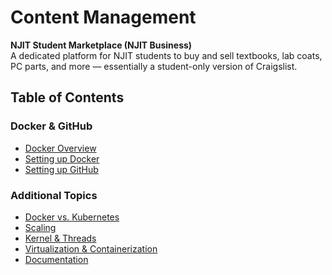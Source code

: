 # Content Management

**NJIT Student Marketplace (NJIT Business)**  
A dedicated platform for NJIT students to buy and sell textbooks, lab coats, PC parts, and more — essentially a student-only version of Craigslist.

## Table of Contents

### Docker & GitHub
- [Docker Overview](docker.md)
- [Setting up Docker](docker_setup.md)
- [Setting up GitHub](github_setup.md)

### Additional Topics
- [Docker vs. Kubernetes](dockervskubernetes.md)
- [Scaling](scaling.md)
- [Kernel & Threads](kernel-thread.md)
- [Virtualization & Containerization](virtualization-containerization.md)
- [Documentation](documentation.md)